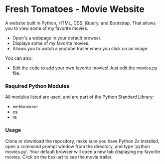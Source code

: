 # Fresh Tomatoes - Movie Website

A website built in Python, HTML, CSS, jQuery, and Bootstrap. That allows you to view some of my favorite movies.

  - Open's a webpage in your default browser.
  - Displays some of my favorite movies.
  - Allows you to watch a youtube trailer when you click on an image.

You can also:
  - Edit the code to add your own favorite movies! Just edit the movies.py file.

### Required Python Modules

All modules listed are used, and are part of the Python Standard Library:

* webbrowser
* os
* re

### Usage

Clone or download the repository, make sure you have Python 2x installed, open a command
prompt window from the directory, and type 'python movies.py'. Your default browser will open
a new tab displaying my favorite movies. Click on the box-art to see the movie trailer.






